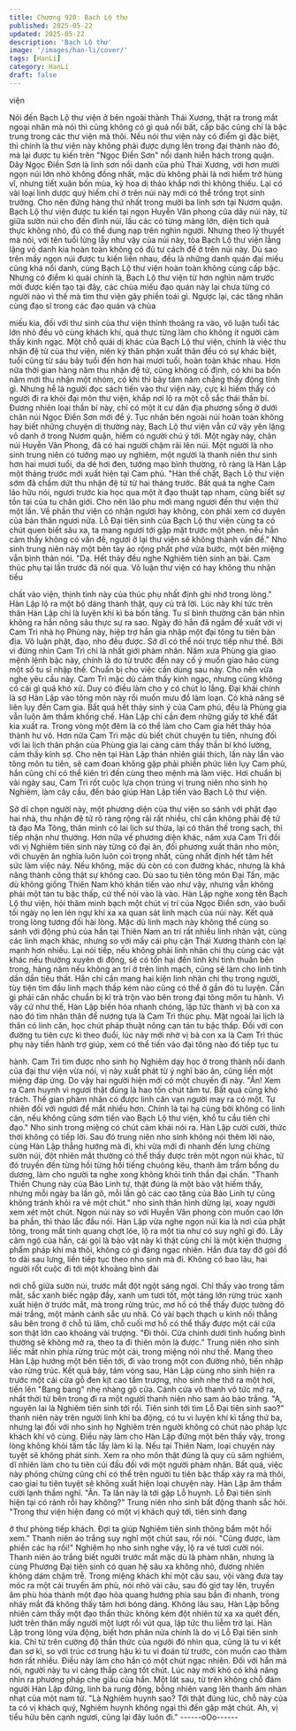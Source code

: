 ```yaml
---
title: Chương 920: Bạch Lộ thư
published: 2025-05-22
updated: 2025-05-22
description: 'Bạch Lộ thư'
image: '/images/han-li/cover/'
tags: [HanLi]
category: HanLi
draft: false
---
```


viện

Nói đến Bạch Lộ thư viện ở bên ngoài thành Thái Xương, thật ra
trong mắt ngoại nhân mà nói thì cũng không có gì quá nổi bất,
cấp bậc cũng chỉ là bậc trung trong các thư viện mà thôi. Nếu nói
thư viện này có điểm gì đặc biệt, thì chính là thư viện này không
phải được dựng lên trong đại thành nào đó, mà lại được tu kiến
trên "Ngọc Điền Sơn" nổi danh hiển hách trong quận.
Dãy Ngọc Điền Sơn là linh sơn nổi danh của phủ Thái Xương, với
hơn mười ngọn núi lớn nhỏ không đồng nhất, mặc dù không phải
là nơi hiểm trở hùng vĩ, nhưng tiết xuân bốn mùa, kỳ hoa dị thảo
khắp nơi thì không thiếu. Lại có vài loại linh dược quý hiếm chỉ ở
trên núi này mới có thể trồng trọt sinh trưởng. Cho nên đứng
hàng thứ nhất trong mười ba linh sơn tại Nươm quận.
Bạch Lộ thư viện được tu kiến tại ngọn Huyễn Vân phong của dãy
núi này, từ giữa sườn núi cho đến đỉnh núi, lầu các có từng mảng
lớn, diện tích quả thực không nhỏ, đủ có thể dung nạp trên nghìn
người.
Nhưng theo lý thuyết mà nói, với tên tuổi lừng lẫy như vậy của núi
này, tòa Bạch Lộ thư viện lẳng lặng vô danh kia hoàn toàn không
có đủ tư cách để ở trên núi này. Dù sao trên mấy ngọn núi được
tu kiến liền nhau, đều là những danh quán đại miếu cũng khá nổi
danh, cùng Bạch Lộ thư viện hoàn toàn không cùng cấp bậc.
Nhưng có điểm kì quái chính là, Bạch Lộ thư viện từ hơn nghìn
năm trước mới được kiến tạo tại đây, các chùa miếu đạo quán
này lại chưa từng có người nào vì thế mà tìm thư viện gây phiền
toái gì.
Ngược lại, các tăng nhân cùng đạo sĩ trong các đạo quán và chùa

miếu kia, đối với thư sinh của thư viện thỉnh thoảng ra vào, vô
luận tuổi tác lớn nhỏ đều vô cùng khách khí, quả thực từng làm
cho không ít người cảm thấy kinh ngạc.
Một chỗ quái dị khác của Bạch Lộ thư viện, chính là việc thu nhận
đệ tử của thư viện, niên kỷ thân phận xuất thân đều có sự khác
biệt, tuổi cũng từ sáu bảy tuổi đến hơn hai mươi tuổi, hoàn toàn
khác nhau. Hơn nữa thời gian hàng năm thu nhận đệ tử, cũng
không cố định, có khi ba bốn năm mới thu nhận một nhóm, có khi
thì bảy tám năm chẳng thấy động tĩnh gì. Nhưng hễ là người đọc
sách tiến vào thư viện này, cực kì hiếm thấy có người đi ra khỏi
đại môn thư viện, khắp nơi lộ ra một cỗ sắc thái thần bí.
Đương nhiên loại thần bí này, chỉ có một ít cư dân địa phương
sống ở dưới chân núi Ngọc Điền Sơn mới để ý. Tục nhân bên
ngoài núi hoàn toàn không hay biết những chuyện dị thường này,
Bạch Lộ thư viện vẫn cứ vậy yên lặng vô danh ở trong Nươm
quận, hiếm có người chú ý tới.
Một ngày này, chân núi Huyễn Vân Phong, đã có hai người chậm
rãi lên núi.
Một người là nho sinh trung niên có tướng mạo uy nghiêm, một
người là thanh niên thư sinh hơn hai mươi tuổi, da dẻ hơi đen,
tướng mạo bình thường, rõ ràng là Hàn Lập một tháng trước mới
xuất hiện tại Cam phủ.
"Hàn thế chất, Bạch Lộ thư viện sớm đã chấm dứt thu nhận đệ tử
từ hai tháng trước. Bất quá ta nghe Cam lão hữu nói, ngươi trước
kia học qua một ít đạo thuật tạp nham, cũng biết sự tồn tại của tu
chân giới. Cho nên lão phu mới mang ngươi đến thư viện thử một
lần. Về phần thư viện có nhận ngươi hay không, còn phải xem cơ
duyên của bản thân ngươi nữa. Lỗ Đại tiên sinh của Bạch Lộ thư
viện cùng ta có chút quen biết sâu xa, ta mang ngươi tới gặp mặt
trước một phen. nếu hắn cảm thấy không có vấn đề, ngươi ở lại
thư viện sẽ không thành vấn đề." Nho sinh trung niên này một bên
tay áo rộng phất phơ vừa bước, một bên miệng vẫn bình thản nói.
"Dạ. Hết thảy đều nghe Nghiêm tiên sinh an bài. Cam thúc phụ tại
lần trước đã nói qua. Vô luận thư viện có hay không thu nhận tiểu

chất vào viện, thịnh tình này của thúc phụ nhất định ghi nhớ trong
lòng." Hàn Lập lộ ra một bộ dáng thành thật, quy củ trả lời.
Lúc này khí tức trên thân Hàn Lập chỉ là luyện khí kì ba bốn tầng.
Tu sĩ bình thường căn bản nhìn không ra hắn nông sâu thực sự
ra sao.
Ngày đó hắn đã ngầm đề xuất với vị Cam Trì nhà họ Phùng này,
hiệp trợ hắn gia nhập một đại tông tu tiên bản địa. Vô luận phật,
đạo, nho đều được.
Sở dĩ có thể nói trực tiếp như thế. Bởi vì đừng nhìn Cam Trì chỉ là
nhất giới phàm nhân. Năm xưa Phùng gia giao mệnh lệnh bậc
này, chính là do từ trước đến nay cố ý muốn giao hảo cùng một
số tu sĩ nhập thế. Chuẩn bị cho việc cần dùng sau này. Cho nên
vừa nghe yêu cầu này. Cam Trì mặc dù cảm thấy kinh ngạc,
nhưng cũng không có cái gì quá khó xử.
Duy có điều làm cho y có chút lo lắng. Đại khái chính là sợ Hàn
Lập vào tông môn này rồi muốn mưu đồ làm loạn. Có khả năng
sẽ liên lụy đến Cam gia.
Bất quá hết thảy sinh ý của Cam phủ, đều là Phùng gia vẫn luôn
âm thầm khống chế. Hàn Lập chỉ cần đem những giấy tờ khế đất
kia xuất ra. Trong vòng một đêm là có thể làm cho Cam gia hết
thảy hóa thành hư vô.
Hơn nữa Cam Trì mặc dù biết chút chuyện tu tiên, nhưng đối với
lai lịch thân phận của Phùng gia lại càng cảm thấy thần bí khó
lường, cảm thấy kính sợ.
Cho nên tại Hàn Lập thản nhiên giải thích, lần này lẩn vào tông
môn tu tiên, sẽ cam đoan không gặp phải phiền phức liên lụy
Cam phủ, hắn cũng chỉ có thể kiên trì đến cùng theo mệnh mà
làm việc.
Hơi chuẩn bị vài ngày sau, Cam Trì rốt cuộc lựa chọn trúng vị
trung niên nho sinh họ Nghiêm, làm cây cầu, đến bảo giúp Hàn
Lập tiến vào Bạch Lộ thư viện.

Sở dĩ chọn người này, một phương diện của thư viện so sánh với
phật đạo hai nhà, thu nhận đệ tử rõ ràng rộng rãi rất nhiều, chỉ
cần không phải đệ tử tà đạo Ma Tông, thân mình có lai lịch sư
thừa, lại có thân thế trong sạch, thì tiếp nhận như thường. Hơn
nữa về phương diện khác, năm xưa Cam Trì đối với vị Nghiêm
tiên sinh này từng có đại ân, đối phương xuất thân nho môn, với
chuyện ân nghĩa luôn luôn coi trọng nhất, cũng nhất định hết tâm
hết sức làm việc này. Nếu không, mặc dù còn có con đường khác,
nhưng là khả năng thành công thật sự không cao.
Dù sao tu tiên tông môn Đại Tấn, mặc dù không giống Thiên Nam
khó khăn tiến vào như vậy, nhưng vẫn không phải một tán tu bậc
thấp, cứ thế nói vào là vào.
Hàn Lập nghe xong tên Bạch Lộ thư viện, hỏi thăm minh bạch
một chút vị trí của Ngọc Điền sơn, vào buổi tối ngày nọ len lén
ngự khí xa xa quan sát linh mạch của núi này. Kết quả trong lòng
tương đối hài lòng.
Mặc dù linh mạch này không thể cùng so sánh với động phủ của
hắn tại Thiên Nam an trí rất nhiều linh nhãn vật, cùng các linh
mạch khác, nhưng so với mấy cái phụ cận Thái Xương thành còn
lại mạnh hơn nhiều.
Lại nói tiếp, nếu không phải linh nhãn chi thụ cùng các vật khác
nếu thường xuyên di động, sẽ có tổn hại đến linh khí tinh thuần
bên trong, hàng năm nếu không an trí ở trên linh mạch, cũng sẽ
làm cho linh tính dần dần tiêu thất.
Hắn chỉ cần mang hai kiện linh nhãn chi thụ trong người, tùy tiện
tìm đầu linh mạch thấp kém nào cũng có thể ở gần đó tu luyện.
Cần gì phải cân nhắc chuẩn bị kĩ trà trộn vào bên trong đại tông
môn tu hành.
Vì vậy cứ như thế, Hàn Lập biến hóa nhanh chóng, lập tức thành
vị bà con xa nào đó tìm nhân thân để nương tựa là Cam Trì thúc
phụ. Mặt ngoài lai lịch là thân có linh căn, học chút pháp thuật
nông cạn tán tu bậc thấp. Đối với con đường tu tiên cực kì theo
đuổi, lúc này mới nhờ vị bà con xa là Cam Trì thúc phụ này tiến
hành trợ giúp, xem có thể tiến vào đại tông nào đó tiếp tục tu

hành.
Cam Trì tìm được nho sinh họ Nghiêm dạy học ở trong thành nổi
danh của đại thư viện vừa nói, vị này xuất phát từ ý nghĩ báo ân,
cũng liền một miệng đáp ứng.
Do vậy hai người hiện mới có một chuyến đi này.
"Ân! Xem ra Cam huynh vì ngươi thật đúng là hao tốn chút tâm tư.
Bất quá cũng khó trách. Thế gian phàm nhân có được linh căn
vạn người may ra có một. Tự nhiên đối với ngươi để mắt nhiều
hơn. Chính là tại hạ cũng bởi không có linh căn, nếu không cũng
sớm tiến vào Bạch Lộ thư viện, khổ tu cầu tiên chi đạo." Nho sinh
trong miệng có chút cảm khái nói ra.
Hàn Lập cười cười, thức thời không có tiếp lời.
Sau đó trung niên nho sinh không nói thêm lời nào, cùng Hàn Lập
thẳng hướng mà đi, khi vừa mới đi nhanh đến lưng chừng sườn
núi, đột nhiên mắt thường có thể thấy được trên một ngọn núi
khác, từ đó truyền đến từng hồi từng hồi tiếng chuông kêu, thanh
âm trầm bổng du dương, làm cho người ta nghe xong không khỏi
tinh thần đại chấn.
"Thanh Thiền Chung này của Bảo Linh tự, thật đúng là một bảo
vật hiếm thấy, nhưng mỗi ngày ba lần gõ, mỗi lần gõ các cao tăng
của Bảo Linh tự cũng không tránh khỏi ra vẻ một chút." nho sinh
thân hình dừng lại, xoay người xem xét một chút. Ngọn núi này so
với Huyễn Vân phong còn muốn cao lớn ba phần, thì thào lắc đầu
nói.
Hàn Lập vừa nghe ngọn núi kia là nơi của phật tông, trong mắt
tinh quang chợt lóe, lộ ra một tia như có suy nghĩ gì đó. Lấy cảm
ngộ của hắn, cái gọi là bảo vật này kì thật cũng chỉ là một kiện
thượng phẩm pháp khí mà thôi, không có gì đáng ngạc nhiên.
Hắn đưa tay đỡ gói đồ to dài sau lưng, liền tiếp tục theo nho sinh
mà đi.
Không có bao lâu, hai người rốt cuộc đi tới một khoảng bình đài

nơi chỗ giữa sườn núi, trước mắt đột ngột sáng ngời.
Chỉ thấy vào trong tầm mắt, sắc xanh biếc ngập đầy, xanh um
tươi tốt, một tảng lớn rừng trúc xanh xuất hiện ở trước mắt, mà
trong rừng trúc, mơ hồ có thể thấy được tường đỏ mái trắng, một
mảnh cảnh sắc ưu nhã. Có vài bạch thạch u kính nối thẳng sâu
bên trong ở chỗ tú lâm, chỗ cuối mơ hồ có thể thấy được một cái
cửa son thật lớn cao khoảng vài trượng.
"Đi thôi. Cửa chính dưới tình huống bình thường sẽ không mở ra,
theo ta đi thiên môn là được." Trung niên nho sinh liếc mắt nhìn
phía rừng trúc một cái, trong miệng nói như thế. Mang theo Hàn
Lập hướng một bên tiến tới, đi vào trong một con đường nhỏ, tiến
nhập vào rừng trúc.
Kết quả bảy, tám vòng sau, Hàn Lập cùng nho sinh hiện ra trước
một cái cửa gỗ đen kịt cao tầm trượng, nho sinh nhẹ thở ra một
hơi, tiến lên "Bang bang" nhẹ nhàng gõ cửa.
Cánh cửa vô thanh vô tức mở ra, nhất thời từ bên trong đi ra một
người thanh niên nho sam áo bào trắng.
"A, nguyên lai là Nghiêm tiên sinh tới rồi. Tiên sinh tới tìm Lỗ Đại
tiên sinh sao?" thanh niên này trên người linh khí ba động, có tu vi
luyện khí kì tầng thứ ba, nhưng lại đối với nho sinh họ Nghiêm
trên người không có chút nào pháp lực khách khí vô cùng. Điều
này làm cho Hàn Lập đứng một bên thấy vậy, trong lòng không
khỏi tấm tắc lấy làm kì lạ.
Nếu tại Thiên Nam, loại chuyện này tuyệt sẽ không phát sinh.
Xem ra nho môn thật đúng là quy củ sâm nghiêm, dĩ nhiên làm
cho tu tiên cúi đầu đối với một người phàm nhân. Bất quá, việc
này phỏng chừng cũng chỉ có thể trên người tu tiên bậc thấp xảy
ra mà thôi, cao giai tu tiên tuyệt sẽ không xuất hiện loại chuyện
này. Hàn Lập âm thầm cười lạnh thầm nghĩ.
"Ân. Ta lần này là tới gặp Lỗ huynh. Lỗ Đại tiên sinh hiện tại có
rảnh rỗi hay không?" Trung niên nho sinh bất động thanh sắc hỏi.
"Trong thư viện hiện đang có một vị khách quý tới, tiên sinh đang

ở thư phòng tiếp khách. Đợi ta giúp Nghiêm tiên sinh thông bẩm
một hồi xem." Thanh niên áo trắng suy nghĩ một chút sau, rồi nói.
"Cũng được, làm phiền các hạ rồi!" Nghiêm họ nho sinh nghe vậy,
lộ ra vẻ tươi cười nói.
Thanh niên áo trắng biết người trước mắt mặc dù là phàm nhân,
nhưng là cùng Phương Đại tiên sinh có quan hệ sâu xa không
nhỏ, đương nhiên không dám chậm trễ. Trong miệng khách khí
một câu sau, vội vàng đưa tay móc ra một cái truyền âm phù, nói
nhỏ vài câu, sau đó giơ tay lên, truyền âm phù hóa thành một đạo
hỏa quang hướng phía sau bắn đi nhanh, trong nháy mắt đã
không thấy tăm hơi bóng dáng.
Không lâu sau, Hàn Lập bỗng nhiên cảm thấy một đạo thần thức
không kém đột nhiên từ xa xa quét đến, lướt trên thân mấy người
một lượt rồi vút qua, lập tức thu liễm trở lại.
Hàn Lập trong lòng vừa động, biết hơn phân nửa chính là do vị Lỗ
Đại tiên sinh kia. Chỉ từ trên cường độ thần thức của người đó
nhìn qua, cũng là tu vi kết đan sơ kì, so với trúc cơ trung hậu kì tu
vi đoán từ trước, còn muốn cao thâm hơn rất nhiều. Điều này làm
cho hắn có một chút ngạc nhiên.
Đối với hắn mà nói, người này tu vi càng thấp càng tốt chút. Lúc
này mới khó có khả năng nhìn ra phương pháp che giấu của hắn.
Một lát sau, từ trên không chỗ đám người Hàn Lập đứng, linh ba
rung động, bỗng nhiên vang lên thanh âm nhàn nhạt của một nam
tử.
"Là Nghiêm huynh sao? Tới thật đúng lúc, chỗ này của ta có vị
khách quý, Nghiêm huynh không ngại thì đến gặp mặt chút. Ah, vị
tiểu hữu bên cạnh ngươi, cũng lại đây luôn đi."
------oOo------

